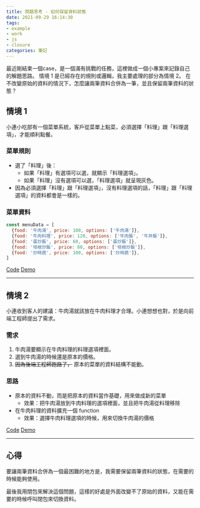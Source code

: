 ```yaml
---
title: 問題思考 - 如何保留資料狀態
date: 2021-09-29 16:14:30
tags:
- example
- work
- js
- closure
categories: 筆記
---
```


最近剛結束一個case，是一個滿有挑戰的任務，這裡做成一個小專案來記錄自己的解題思路。
情境 1 是已經存在的規則或邏輯，我主要處理的部分為情境 2。
在不改變原始的資料的情況下，怎麼讓兩筆資料合併為一筆，並且保留兩筆資料的狀態？

<!-- more -->

## 情境 1
小連小吃部有一個菜單系統，客戶從菜單上點菜，必須選擇「料理」跟「料理選項」，才能順利點餐。

### 菜單規則
- 選了「料理」後：
  - 如果「料理」有選項可以選，就顯示「料理選項」。
  - 如果「料理」沒有選項可以選，「料理選項」就呈現灰色。
- 因為必須選擇「料理」跟「料理選項」，沒有料理選項的話，「料理」跟「料理選項」的資料都會是一樣的。

### 菜單資料
```javascript
const menuData = [
  {food: '牛肉湯', price: 100, options: ['牛肉湯']},
  {food: '牛肉料理', price: 120, options: ['牛肉飯', '牛丼飯']},
  {food: '蛋炒飯', price: 60, options: ['蛋炒飯']},
  {food: '培根炒飯', price: 80, options: ['培根炒飯']},
  {food: '炒時蔬', price: 100, options: ['炒時蔬']},
]

```
[Code](https://github.com/BolasLien/my-example/menu-scenario/blob/master/version1.html)
[Demo](https://bolaslien.github.io/my-example/menu-scenario/version1)

---

## 情境 2
小連收到客人的建議：牛肉湯就該放在牛肉料理才合理。小連想想也對，於是向前端工程師提出了需求。

### 需求
1. 牛肉湯要顯示在牛肉料理的料理選項裡面。
2. 選到牛肉湯的時候還是原本的價格。
3. ~~因為後端工程師跑路了，~~ 原本的菜單的資料結構不能動。

### 思路
- 原本的資料不動，而是把原本的資料當作基礎，用來做成新的菜單
  - 效果：把牛肉湯放到牛肉料理的選項裡面，並且把牛肉湯從料理移除
- 在牛肉料理的資料擴充一個 function
  - 效果：選擇牛肉料理選項的時候，用來切換牛肉湯的價格


[Code](https://github.com/BolasLien/my-example/menu-scenario/blob/master/version1.html)
[Demo](https://bolaslien.github.io/my-example/menu-scenario/version2)

---

## 心得

要讓兩筆資料合併為一個最困難的地方是，我需要保留兩筆資料的狀態，在需要的時候能夠使用。

最後我用閉包來解決這個問題，這樣的好處是外面改變不了原始的資料，又能在需要的時候呼叫閉包來切換資料。